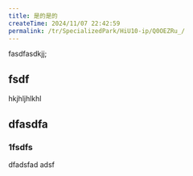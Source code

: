 ```yaml
---
title: 是的是的
createTime: 2024/11/07 22:42:59
permalink: /tr/SpecializedPark/HiU10-ip/Q0OEZRu_/
---
```


fasdfasdkjj;


## fsdf 


hkjhljhlkhl


## dfasdfa 

### 1fsdfs

dfadsfad adsf